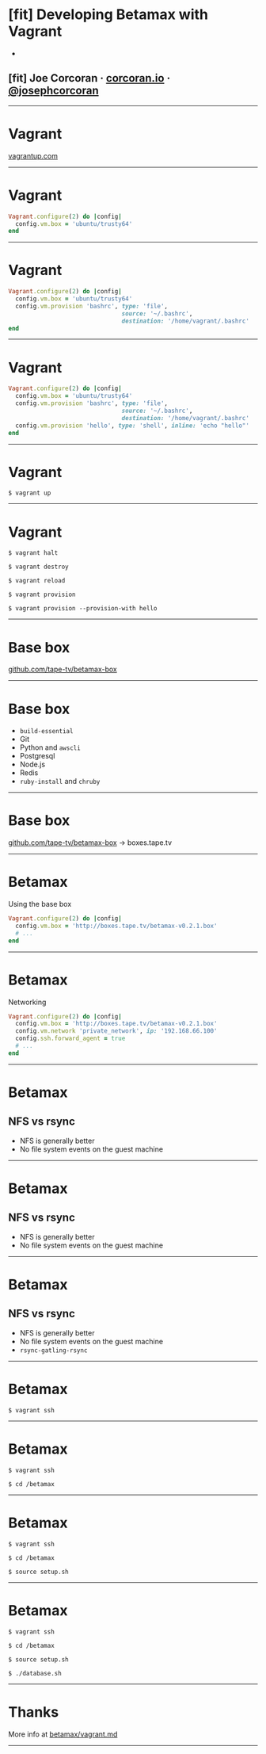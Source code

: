 # [fit] Developing Betamax with Vagrant

-

## [fit] Joe Corcoran · [corcoran.io](http://corcoran.io) · [@josephcorcoran](http://twitter.com/josephcorcoran)

---

# Vagrant

[vagrantup.com](https://www.vagrantup.com/)

---

# Vagrant

```ruby
Vagrant.configure(2) do |config|
  config.vm.box = 'ubuntu/trusty64'
end
```

---

# Vagrant

```ruby
Vagrant.configure(2) do |config|
  config.vm.box = 'ubuntu/trusty64'
  config.vm.provision 'bashrc', type: 'file',
                                source: '~/.bashrc',
                                destination: '/home/vagrant/.bashrc'
end
```

---

# Vagrant

```ruby
Vagrant.configure(2) do |config|
  config.vm.box = 'ubuntu/trusty64'
  config.vm.provision 'bashrc', type: 'file',
                                source: '~/.bashrc',
                                destination: '/home/vagrant/.bashrc'
  config.vm.provision 'hello', type: 'shell', inline: 'echo "hello"'
end
```

---

# Vagrant

```
$ vagrant up
```

---

# Vagrant

```
$ vagrant halt
```

```
$ vagrant destroy
```

```
$ vagrant reload
```

```
$ vagrant provision
```

```
$ vagrant provision --provision-with hello
```

---

# Base box

[github.com/tape-tv/betamax-box](https://github.com/tape-tv/betamax-box)

---

# Base box

* `build-essential`
* Git
* Python and `awscli`
* Postgresql
* Node.js
* Redis
* `ruby-install` and `chruby`

---

# Base box

[github.com/tape-tv/betamax-box](https://github.com/tape-tv/betamax-box) -> boxes.tape.tv

---

# Betamax

Using the base box

```ruby
Vagrant.configure(2) do |config|
  config.vm.box = 'http://boxes.tape.tv/betamax-v0.2.1.box'
  # ...
end
```

---

# Betamax

Networking

```ruby
Vagrant.configure(2) do |config|
  config.vm.box = 'http://boxes.tape.tv/betamax-v0.2.1.box'
  config.vm.network 'private_network', ip: '192.168.66.100'
  config.ssh.forward_agent = true
  # ...
end
```

---

# Betamax

## NFS vs rsync

* NFS is generally better
* No file system events on the guest machine

---

# Betamax

## NFS vs rsync

* NFS is generally better
* No file system events on the guest machine

---

# Betamax

## NFS vs rsync

* NFS is generally better
* No file system events on the guest machine
* `rsync-gatling-rsync`

---

# Betamax

```
$ vagrant ssh
```

---

# Betamax

```
$ vagrant ssh
```

```
$ cd /betamax
```

---

# Betamax

```
$ vagrant ssh
```

```
$ cd /betamax
```

```
$ source setup.sh
```

---

# Betamax

```
$ vagrant ssh
```

```
$ cd /betamax
```

```
$ source setup.sh
```

```
$ ./database.sh
```

---

# Thanks

More info at [betamax/vagrant.md](https://github.com/tape-tv/betamax/blob/master/vagrant.md)

---
